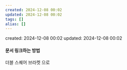 ```yaml
---
created: 2024-12-08 00:02
updated: 2024-12-08 00:02
tags: []
alias: []
---
```


created: 2024-12-08 00:02
updated: 2024-12-08 00:02

#### 문서 링크하는 방법

더블 스퀘어 브라켓 으로 